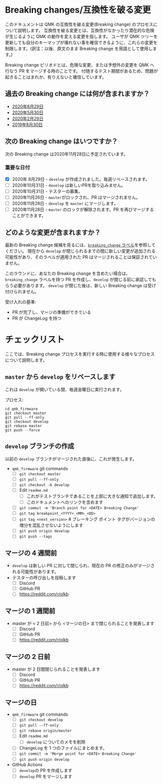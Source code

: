 # Breaking changes/互換性を破る変更

<!---
  grep --no-filename "^[ ]*git diff" docs/ja/*.md | sh
  original document: 0.10.33:docs/breaking_changes.md
  git diff 0.10.33 HEAD -- docs/breaking_changes.md | cat
-->

このドキュメントは QMK の互換性を破る変更(Breaking change) のプロセスについて説明します。
互換性を破る変更とは、互換性がなかったり潜在的な危険が生じるように QMK の動作を変える変更を指します。
ユーザが QMK ツリーを更新しても自分のキーマップが壊れない事を確信できるように、これらの変更を制限します。(訳注：以後、原文のまま Breaking change を用語として使用します。)

Breaking change ピリオドとは、危険な変更、または予想外の変更を QMK へ行なう PR をマージする時のことです。
付随するテスト期間があるため、問題が起きることはまれか、有りえないと確信しています。

## 過去の Breaking change には何が含まれますか？

* [2020年8月29日](ja/ChangeLog/20200829.md)
* [2020年5月30日](ja/ChangeLog/20200530.md)
* [2020年2月29日](ja/ChangeLog/20200229.md)
* [2019年8月30日](ja/ChangeLog/20190830.md)

## 次の Breaking change はいつですか？

次の Breaking change は2020年11月28日に予定されています。

### 重要な日付

* [x] 2020年 8月29日 - `develop` が作成されました。毎週リベースされます。
* [ ] 2020年10月31日 - `develop` は新しいPRを取り込みません。
* [ ] 2020年10月31日 - テスターの募集。
* [ ] 2020年11月26日 - `master`がロックされ、PR はマージされません。
* [ ] 2020年11月28日 - `develop` を `master` にマージします。
* [ ] 2020年11月28日 - `master` のロックが解除されます。PR を再びマージすることができます。

## どのような変更が含まれますか？

最新の Breaking change 候補を見るには、[`breaking_change` ラベル](https://github.com/qmk/qmk_firmware/pulls?q=is%3Aopen+label%3Abreaking_change+is%3Apr)を参照してください。
現在から `develop` が閉じられるまでの間に新しい変更が追加される可能性があり、そのラベルが適用された PR はマージされることは保証されていません。

このラウンドに、あなたの Breaking change を含めたい場合は、`breaking_change` ラベルを持つ PR を作成し、`develop` が閉じる前に承認してもらう必要があります。
`develop` が閉じた後は、新しい Breaking change は受け付けられません。

受け入れの基準:

* PR が完了し、マージの準備ができている
* PR が ChangeLog を持つ

# チェックリスト

ここでは、Breaking change プロセスを実行する時に使用する様々なプロセスについて説明します。

## `master` から `develop` をリベースします

これは `develop` が開いている間、毎週金曜日に実行されます。

プロセス:

```
cd qmk_firmware
git checkout master
git pull --ff-only
git checkout develop
git rebase master
git push --force
```

## `develop` ブランチの作成

以前の `develop` ブランチがマージされた直後に、これが発生します。

* `qmk_firmware` git commands
   * [ ] `git checkout master`
   * [ ] `git pull --ff-only`
   * [ ] `git checkout -b develop`
   * [ ] Edit `readme.md`
      * [ ] これがテストブランチであることを上部に大きな通知で追加します。
      * [ ] このドキュメントへのリンクを含めます
   * [ ] `git commit -m 'Branch point for <DATE> Breaking Change'`
   * [ ] `git tag breakpoint_<YYYY>_<MM>_<DD>`
   * [ ] `git tag <next_version>` # ブレーキング ポイント タグがバージョンの増分を混乱させないようにします
   * [ ] `git push origin develop`
   * [ ] `git push --tags`

## マージの 4 週間前

* `develop` は新しい PR に対して閉じられ、現在の PR の修正のみがマージされる可能性があります。
* テスターの呼び出しを投稿します
   * [ ] Discord
   * [ ] GitHub PR
   * [ ] https://reddit.com/r/olkb

## マージの 1 週間前

* master が < 2 日前> から <マージの日> まで閉じられることを発表します
   * [ ] Discord
   * [ ] GitHub PR
   * [ ] https://reddit.com/r/olkb

## マージの 2 日前

* master が 2 日間閉じられることを発表します
   * [ ] Discord
   * [ ] GitHub PR
   * [ ] https://reddit.com/r/olkb

## マージの日

* `qmk_firmware` git commands
   * [ ] `git checkout develop`
   * [ ] `git pull --ff-only`
   * [ ] `git rebase origin/master`
   * [ ] Edit `readme.md`
      * [ ] `develop` についてのメモを削除
   * [ ] ChangeLog を 1 つのファイルにまとめます。
   * [ ] `git commit -m 'Merge point for <DATE> Breaking Change'`
   * [ ] `git push origin develop`
* GitHub Actions
   * [ ] `develop`の PR を作成します
   * [ ] `develop` PR をマージします
